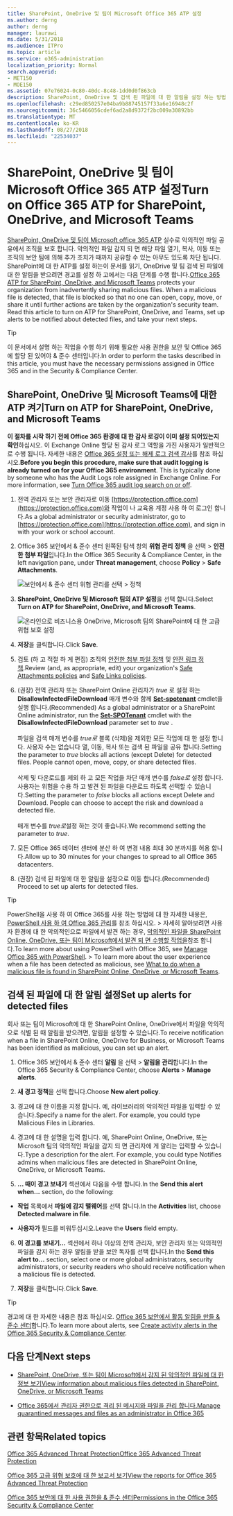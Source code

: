 ```yaml
---
title: SharePoint, OneDrive 및 팀이 Microsoft Office 365 ATP 설정
ms.author: derng
author: derng
manager: laurawi
ms.date: 5/31/2018
ms.audience: ITPro
ms.topic: article
ms.service: o365-administration
localization_priority: Normal
search.appverid:
- MET150
- MOE150
ms.assetid: 07e76024-0c80-40dc-8c48-1dd0d0f863cb
description: SharePoint, OneDrive 및 검색 된 파일에 대 한 알림을 설정 하는 방법을 포함 하 여 팀에 대 한 ATP를 설정 하는 방법에 알아봅니다.
ms.openlocfilehash: c29ed850257e04ba9b88745157f33a6e16948c2f
ms.sourcegitcommit: 36c5466056cdef6ad2a8d9372f2bc009a30892bb
ms.translationtype: MT
ms.contentlocale: ko-KR
ms.lasthandoff: 08/27/2018
ms.locfileid: "22534037"
---
```

# <a name="turn-on-office-365-atp-for-sharepoint-onedrive-and-microsoft-teams"></a><span data-ttu-id="a672c-103">SharePoint, OneDrive 및 팀이 Microsoft Office 365 ATP 설정</span><span class="sxs-lookup"><span data-stu-id="a672c-103">Turn on Office 365 ATP for SharePoint, OneDrive, and Microsoft Teams</span></span>

<span data-ttu-id="a672c-p101">[SharePoint, OneDrive 및 팀이 Microsoft office 365 ATP](atp-for-spo-odb-and-teams.md) 실수로 악의적인 파일 공유에서 조직을 보호 합니다. 악의적인 파일 감지 되 면 해당 파일 열기, 복사, 이동 또는 조직의 보안 팀에 의해 추가 조치가 때까지 공유할 수 있는 아무도 있도록 차단 됩니다. SharePoint에 대 한 ATP를 설정 하는이 문서를 읽기, OneDrive 및 팀 검색 된 파일에 대 한 알림을 받으려면 경고를 설정 하 고에서는 다음 단계를 수행 합니다.</span><span class="sxs-lookup"><span data-stu-id="a672c-p101">[Office 365 ATP for SharePoint, OneDrive, and Microsoft Teams](atp-for-spo-odb-and-teams.md) protects your organization from inadvertently sharing malicious files. When a malicious file is detected, that file is blocked so that no one can open, copy, move, or share it until further actions are taken by the organization's security team. Read this article to turn on ATP for SharePoint, OneDrive, and Teams, set up alerts to be notified about detected files, and take your next steps.</span></span> 
  
> [!TIP]
> <span data-ttu-id="a672c-107">이 문서에서 설명 하는 작업을 수행 하기 위해 필요한 사용 권한을 보안 및 Office 365에 할당 된 있어야 &amp; 준수 센터입니다.</span><span class="sxs-lookup"><span data-stu-id="a672c-107">In order to perform the tasks described in this article, you must have the necessary permissions assigned in Office 365 and in the Security &amp; Compliance Center.</span></span>
  
## <a name="turn-on-atp-for-sharepoint-onedrive-and-microsoft-teams"></a><span data-ttu-id="a672c-108">SharePoint, OneDrive 및 Microsoft Teams에 대한 ATP 켜기</span><span class="sxs-lookup"><span data-stu-id="a672c-108">Turn on ATP for SharePoint, OneDrive, and Microsoft Teams</span></span>

 <span data-ttu-id="a672c-p102">**이 절차를 시작 하기 전에 Office 365 환경에 대 한 감사 로깅이 이미 설정 되어있는지 확인**하십시오. 이 Exchange Online 할당 된 감사 로그 역할을 가진 사용자가 일반적으로 수행 됩니다. 자세한 내용은 [Office 365 설정 또는 해제 로그 검색 감사](turn-audit-log-search-on-or-off.md)를 참조 하십시오.</span><span class="sxs-lookup"><span data-stu-id="a672c-p102">**Before you begin this procedure, make sure that audit logging is already turned on for your Office 365 environment**. This is typically done by someone who has the Audit Logs role assigned in Exchange Online. For more information, see [Turn Office 365 audit log search on or off](turn-audit-log-search-on-or-off.md).</span></span>
  
1. <span data-ttu-id="a672c-112">전역 관리자 또는 보안 관리자로 이동 [https://protection.office.com](https://protection.office.com)와 작업이 나 교육용 계정 사용 하 여 로그인 합니다.</span><span class="sxs-lookup"><span data-stu-id="a672c-112">As a global administrator or security administrator, go to [https://protection.office.com](https://protection.office.com), and sign in with your work or school account.</span></span>
    
2. <span data-ttu-id="a672c-113">Office 365 보안에서 &amp; 준수 센터 왼쪽된 탐색 창의 **위협 관리** **정책** 을 선택 \> **안전한 첨부 파일**입니다.</span><span class="sxs-lookup"><span data-stu-id="a672c-113">In the Office 365 Security &amp; Compliance Center, in the left navigation pane, under **Threat management**, choose **Policy** \> **Safe Attachments**.</span></span>
    
    ![보안에서 &amp; 준수 센터 위협 관리를 선택 \> 정책](media/08849c91-f043-4cd1-a55e-d440c86442f2.png)
  
3. <span data-ttu-id="a672c-115">**SharePoint, OneDrive 및 Microsoft 팀의 ATP 설정**을 선택 합니다.</span><span class="sxs-lookup"><span data-stu-id="a672c-115">Select **Turn on ATP for SharePoint, OneDrive, and Microsoft Teams**.</span></span>
    
    ![온라인으로 비즈니스용 OneDrive, Microsoft 팀의 SharePoint에 대 한 고급 위협 보호 설정](media/48cfaace-59cc-4e60-bf86-05ff6b99bdbf.png)
  
4. <span data-ttu-id="a672c-117">**저장**을 클릭합니다.</span><span class="sxs-lookup"><span data-stu-id="a672c-117">Click **Save**.</span></span>
    
5. <span data-ttu-id="a672c-118">검토 (하 고 적절 하 게 편집) 조직의 [안전한 첨부 파일 정책](set-up-atp-safe-attachments-policies.md) 및 [안전 링크 정책](set-up-atp-safe-links-policies.md).</span><span class="sxs-lookup"><span data-stu-id="a672c-118">Review (and, as appropriate, edit) your organization's [Safe Attachments policies](set-up-atp-safe-attachments-policies.md) and [Safe Links policies](set-up-atp-safe-links-policies.md).</span></span>
    
6. <span data-ttu-id="a672c-119">(권장) 전역 관리자 또는 SharePoint Online 관리자가 *true* 로 설정 하는 **DisallowInfectedFileDownload** 매개 변수와 함께 **[Set-spotenant](https://docs.microsoft.com/powershell/module/sharepoint-online/Set-SPOTenant?view=sharepoint-ps)** cmdlet을 실행 합니다.</span><span class="sxs-lookup"><span data-stu-id="a672c-119">(Recommended) As a global administrator or a SharePoint Online administrator, run the **[Set-SPOTenant](https://docs.microsoft.com/powershell/module/sharepoint-online/Set-SPOTenant?view=sharepoint-ps)** cmdlet with the **DisallowInfectedFileDownload** parameter set to  *true*  .</span></span> </br></br><span data-ttu-id="a672c-p103">파일을 검색 매개 변수를 *true로* 블록 (삭제)을 제외한 모든 작업에 대 한 설정 합니다. 사용자 수는 없습니다 열, 이동, 복사 또는 검색 된 파일을 공유 합니다.</span><span class="sxs-lookup"><span data-stu-id="a672c-p103">Setting the parameter to *true* blocks all actions (except Delete) for detected files. People cannot open, move, copy, or share detected files. </span></span></br></br><span data-ttu-id="a672c-p104">삭제 및 다운로드를 제외 하 고 모든 작업을 차단 매개 변수를 *false로* 설정 합니다. 사용자는 위험을 수용 하 고 발견 된 파일을 다운로드 하도록 선택할 수 있습니다.</span><span class="sxs-lookup"><span data-stu-id="a672c-p104">Setting the parameter to *false* blocks all actions except Delete and Download. People can choose to accept the risk and download a detected file. </span></span></br></br><span data-ttu-id="a672c-124">매개 변수를 *true로*설정 하는 것이 좋습니다.</span><span class="sxs-lookup"><span data-stu-id="a672c-124">We recommend setting the parameter to *true*.</span></span> 
   
7. <span data-ttu-id="a672c-125">모든 Office 365 데이터 센터에 분산 하 여 변경 내용 최대 30 분까지를 허용 합니다.</span><span class="sxs-lookup"><span data-stu-id="a672c-125">Allow up to 30 minutes for your changes to spread to all Office 365 datacenters.</span></span>
    
8. <span data-ttu-id="a672c-126">(권장) 검색 된 파일에 대 한 알림을 설정으로 이동 합니다.</span><span class="sxs-lookup"><span data-stu-id="a672c-126">(Recommended) Proceed to set up alerts for detected files.</span></span>
    
> [!TIP]
> <span data-ttu-id="a672c-p105">PowerShell을 사용 하 여 Office 365를 사용 하는 방법에 대 한 자세한 내용은, [PowerShell 사용 하 여 Office 365 관리](https://docs.microsoft.com/office365/enterprise/powershell/manage-office-365-with-office-365-powershell)를 참조 하십시오. > 자세히 알아보려면 사용자 환경에 대 한 악의적인으로 파일에서 발견 하는 경우, [악의적인 파일을 SharePoint Online, OneDrive, 또는 팀이 Microsoft에서 발견 되 면 수행할 작업을](https://support.office.com/article/01e902ad-a903-4e0f-b093-1e1ac0c37ad2)참조 합니다.</span><span class="sxs-lookup"><span data-stu-id="a672c-p105">To learn more about using PowerShell with Office 365, see [Manage Office 365 with PowerShell](https://docs.microsoft.com/office365/enterprise/powershell/manage-office-365-with-office-365-powershell). > To learn more about the user experience when a file has been detected as malicious, see [What to do when a malicious file is found in SharePoint Online, OneDrive, or Microsoft Teams](https://support.office.com/article/01e902ad-a903-4e0f-b093-1e1ac0c37ad2).</span></span> 
  
## <a name="set-up-alerts-for-detected-files"></a><span data-ttu-id="a672c-129">검색 된 파일에 대 한 알림 설정</span><span class="sxs-lookup"><span data-stu-id="a672c-129">Set up alerts for detected files</span></span>

<span data-ttu-id="a672c-130">회사 또는 팀이 Microsoft에 대 한 SharePoint Online, OneDrive에서 파일을 악의적으로 식별 된 때 알림을 받으려면, 알림을 설정할 수 있습니다.</span><span class="sxs-lookup"><span data-stu-id="a672c-130">To receive notification when a file in SharePoint Online, OneDrive for Business, or Microsoft Teams has been identified as malicious, you can set up an alert.</span></span>
  
1. <span data-ttu-id="a672c-131">Office 365 보안에서 &amp; 준수 센터 **알림** 을 선택 \> **알림을 관리**합니다.</span><span class="sxs-lookup"><span data-stu-id="a672c-131">In the Office 365 Security &amp; Compliance Center, choose **Alerts** \> **Manage alerts**.</span></span>
    
2. <span data-ttu-id="a672c-132">**새 경고 정책**을 선택 합니다.</span><span class="sxs-lookup"><span data-stu-id="a672c-132">Choose **New alert policy**.</span></span>
    
3. <span data-ttu-id="a672c-p106">경고에 대 한 이름을 지정 합니다. 예, 라이브러리의 악의적인 파일을 입력할 수 있습니다.</span><span class="sxs-lookup"><span data-stu-id="a672c-p106">Specify a name for the alert. For example, you could type Malicious Files in Libraries.</span></span>
    
4. <span data-ttu-id="a672c-p107">경고에 대 한 설명을 입력 합니다. 예, SharePoint Online, OneDrive, 또는 Microsoft 팀의 악의적인 파일을 감지 되 면 관리자에 게 알리는 입력할 수 있습니다.</span><span class="sxs-lookup"><span data-stu-id="a672c-p107">Type a description for the alert. For example, you could type Notifies admins when malicious files are detected in SharePoint Online, OneDrive, or Microsoft Teams.</span></span>
    
5. <span data-ttu-id="a672c-137">**... 때이 경고 보내기** 섹션에서 다음을 수행 합니다.</span><span class="sxs-lookup"><span data-stu-id="a672c-137">In the **Send this alert when...** section, do the following:</span></span> 
    
  - <span data-ttu-id="a672c-138">**작업** 목록에서 **파일에 감지 맬웨어**를 선택 합니다.</span><span class="sxs-lookup"><span data-stu-id="a672c-138">In the **Activities** list, choose **Detected malware in file**.</span></span>
    
  - <span data-ttu-id="a672c-139">**사용자가** 필드를 비워두십시오.</span><span class="sxs-lookup"><span data-stu-id="a672c-139">Leave the **Users** field empty.</span></span> 
    
6. <span data-ttu-id="a672c-140">**이 경고를 보내기...** 섹션에서 하나 이상의 전역 관리자, 보안 관리자 또는 악의적인 파일을 감지 하는 경우 알림을 받을 보안 독자를 선택 합니다.</span><span class="sxs-lookup"><span data-stu-id="a672c-140">In the **Send this alert to...** section, select one or more global administrators, security administrators, or security readers who should receive notification when a malicious file is detected.</span></span> 
    
7. <span data-ttu-id="a672c-141">**저장**을 클릭합니다.</span><span class="sxs-lookup"><span data-stu-id="a672c-141">Click **Save**.</span></span>
    
> [!TIP]
> <span data-ttu-id="a672c-142">경고에 대 한 자세한 내용은 참조 하십시오. [Office 365 보안에서 활동 알림을 만들 &amp; 준수 센터](create-activity-alerts.md)합니다.</span><span class="sxs-lookup"><span data-stu-id="a672c-142">To learn more about alerts, see [Create activity alerts in the Office 365 Security &amp; Compliance Center](create-activity-alerts.md).</span></span> 
  
## <a name="next-steps"></a><span data-ttu-id="a672c-143">다음 단계</span><span class="sxs-lookup"><span data-stu-id="a672c-143">Next steps</span></span>

- [<span data-ttu-id="a672c-144">SharePoint, OneDrive, 또는 팀이 Microsoft에서 감지 된 악의적인 파일에 대 한 정보 보기</span><span class="sxs-lookup"><span data-stu-id="a672c-144">View information about malicious files detected in SharePoint, OneDrive, or Microsoft Teams</span></span>](malicious-files-detected-in-spo-odb-or-teams.md)
    
- [<span data-ttu-id="a672c-145">Office 365에서 관리자 권한으로 격리 된 메시지와 파일을 관리 합니다.</span><span class="sxs-lookup"><span data-stu-id="a672c-145">Manage quarantined messages and files as an administrator in Office 365</span></span>](manage-quarantined-messages-and-files.md)
    
## <a name="related-topics"></a><span data-ttu-id="a672c-146">관련 항목</span><span class="sxs-lookup"><span data-stu-id="a672c-146">Related topics</span></span>

[<span data-ttu-id="a672c-147">Office 365 Advanced Threat Protection</span><span class="sxs-lookup"><span data-stu-id="a672c-147">Office 365 Advanced Threat Protection</span></span>](office-365-atp.md)
  
[<span data-ttu-id="a672c-148">Office 365 고급 위협 보호에 대 한 보고서 보기</span><span class="sxs-lookup"><span data-stu-id="a672c-148">View the reports for Office 365 Advanced Threat Protection</span></span>](view-reports-for-atp.md)
  
[<span data-ttu-id="a672c-149">Office 365 보안에 대 한 사용 권한을 &amp; 준수 센터</span><span class="sxs-lookup"><span data-stu-id="a672c-149">Permissions in the Office 365 Security &amp; Compliance Center</span></span>](permissions-in-the-security-and-compliance-center.md)
  

